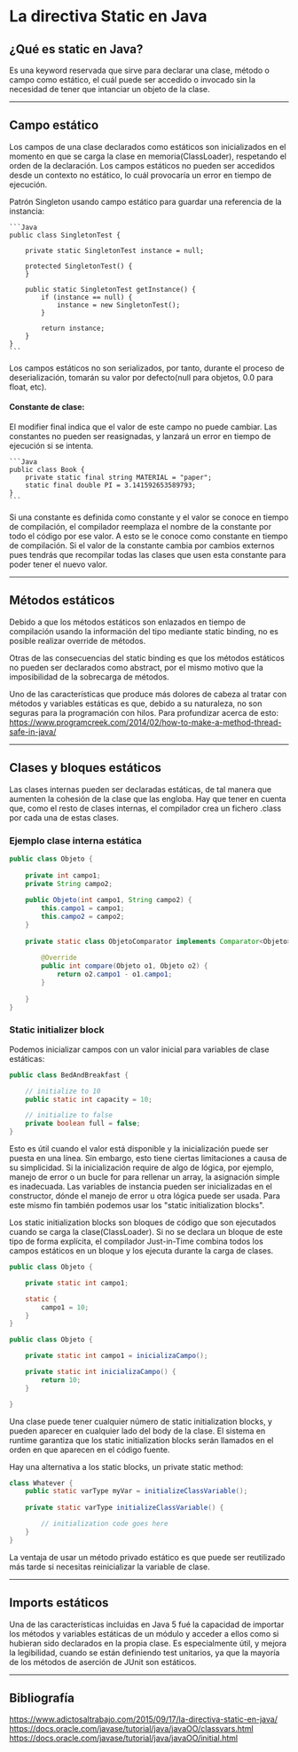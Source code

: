 # La directiva Static en Java

## ¿Qué es static en Java?

Es una keyword reservada que sirve para declarar una clase, método o campo como estático, el cuál puede ser accedido o invocado sin la necesidad de tener que intanciar un objeto de la clase. 

--- 

## Campo estático

Los campos de una clase declarados como estáticos son inicializados en el momento en que se carga la clase en memoria(ClassLoader), respetando el orden de la declaración. Los campos estáticos no pueden ser accedidos desde un contexto no estático, lo cuál provocaría un error en tiempo de ejecución. 


Patrón Singleton usando campo estático para guardar una referencia de la instancia:

    ```Java
    public class SingletonTest {
 
        private static SingletonTest instance = null;
    
        protected SingletonTest() {
        }
    
        public static SingletonTest getInstance() {
            if (instance == null) {
                instance = new SingletonTest();
            }
    
            return instance;
        }
    }
    ```

Los campos estáticos no son serializados, por tanto, durante el proceso de deserialización, tomarán su valor por defecto(null para objetos, 0.0 para float, etc).


#### Constante de clase:

El modifier final indica que el valor de este campo no puede cambiar. Las constantes no pueden ser reasignadas, y lanzará un error en tiempo de ejecución si se intenta. 

    ```Java
    public class Book {
        private static final string MATERIAL = "paper";
        static final double PI = 3.141592653589793;
    }
    ```

Si una constante es definida como constante y el valor se conoce en tiempo de compilación, el compilador reemplaza el nombre de la constante por todo el código por ese valor. A esto se le conoce como constante en tiempo de compilación. Si el valor de la constante cambia por cambios externos pues tendrás que recompilar todas las clases que usen esta constante para poder tener el nuevo valor. 

--- 

## Métodos estáticos

Debido a que los métodos estáticos son enlazados en tiempo de compilación usando la información del tipo mediante static binding, no es posible realizar override de métodos.

Otras de las consecuencias del static binding es que los métodos estáticos no pueden ser declarados como abstract, por el mismo motivo que la imposibilidad de la sobrecarga de métodos.

Uno de las características que produce más dolores de cabeza al tratar con métodos y variables estáticas es que, debido a su naturaleza, no son seguras para la programación con hilos. 
Para profundizar acerca de esto: https://www.programcreek.com/2014/02/how-to-make-a-method-thread-safe-in-java/

--- 


## Clases y bloques estáticos

Las clases internas pueden ser declaradas estáticas, de tal manera que aumenten la cohesión de la clase que las engloba. Hay que tener en cuenta que, como el resto de clases internas, el compilador crea un fichero .class por cada una de estas clases. 


### Ejemplo clase interna estática

```Java
public class Objeto {
 
    private int campo1;
    private String campo2;
 
    public Objeto(int campo1, String campo2) {
        this.campo1 = campo1;
        this.campo2 = campo2;
    }
 
    private static class ObjetoComparator implements Comparator<Objeto> {
 
        @Override
        public int compare(Objeto o1, Objeto o2) {
            return o2.campo1 - o1.campo1;
        }
 
    }
}
```

### Static initializer block

Podemos inicializar campos con un valor inicial para variables de clase estáticas:
```Java
public class BedAndBreakfast {

    // initialize to 10
    public static int capacity = 10;

    // initialize to false
    private boolean full = false;
}
```

Esto es útil cuando el valor está disponible y la inicialización puede ser puesta en una línea. Sin embargo, esto tiene ciertas limitaciones a causa de su simplicidad. Si la inicialización require de algo de lógica, por ejemplo, manejo de error o un bucle for para rellenar un array, la asignación simple es inadecuada. Las variables de instancia pueden ser inicializadas en el constructor, dónde el manejo de error u otra lógica puede ser usada. Para este mismo fin también podemos usar los "static initialization blocks".  

Los static initialization blocks son bloques de código que son ejecutados cuando se carga la clase(ClassLoader). Si no se declara un bloque de este tipo de forma explícita, el compilador Just-in-Time combina todos los campos estáticos en un bloque y los ejecuta durante la carga de clases. 

```Java
public class Objeto {

    private static int campo1;

    static {
        campo1 = 10;
    }
}

public class Objeto {

    private static int campo1 = inicializaCampo();

    private static int inicializaCampo() {
        return 10;
    }

}
```

Una clase puede tener cualquier número de static initialization blocks, y pueden aparecer en cualquier lado del body de la clase. El sistema en runtime garantiza que los static initialization blocks serán llamados en el orden en que aparecen en el código fuente.

Hay una alternativa a los static blocks, un private static method:

```Java
class Whatever {
    public static varType myVar = initializeClassVariable();
        
    private static varType initializeClassVariable() {

        // initialization code goes here
    }
}
```

La ventaja de usar un método privado estático es que puede ser reutilizado más tarde si necesitas reinicializar la variable de clase.

--- 


## Imports estáticos

Una de las características incluidas en Java 5 fué la capacidad de importar los métodos y variables estáticas de un módulo y acceder a ellos como si hubieran sido declarados en la propia clase. Es especialmente útil, y mejora la legibilidad, cuando se están definiendo test unitarios, ya que la mayoría de los métodos de aserción de JUnit son estáticos.


---  

## Bibliografía
https://www.adictosaltrabajo.com/2015/09/17/la-directiva-static-en-java/
https://docs.oracle.com/javase/tutorial/java/javaOO/classvars.html
https://docs.oracle.com/javase/tutorial/java/javaOO/initial.html